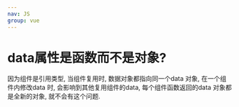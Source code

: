 ```yaml
---
nav: JS
group: vue
---
```

# data属性是函数而不是对象?

因为组件是引用类型, 当组件复用时, 数据对象都指向同一个data 对象, 在一个组件内修改data 时, 会影响到其他复用组件的data, 每个组件函数返回的data 对象都是全新的对象, 就不会有这个问题.
